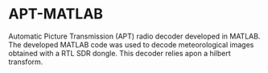 # APT-MATLAB
Automatic Picture Transmission (APT) radio decoder developed in MATLAB. The developed MATLAB code was used to decode meteorological images obtained with a RTL SDR
dongle. This decoder relies apon a  hilbert transform. 


